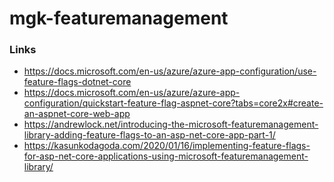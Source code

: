 # mgk-featuremanagement

### Links
- https://docs.microsoft.com/en-us/azure/azure-app-configuration/use-feature-flags-dotnet-core
- https://docs.microsoft.com/en-us/azure/azure-app-configuration/quickstart-feature-flag-aspnet-core?tabs=core2x#create-an-aspnet-core-web-app
- https://andrewlock.net/introducing-the-microsoft-featuremanagement-library-adding-feature-flags-to-an-asp-net-core-app-part-1/
- https://kasunkodagoda.com/2020/01/16/implementing-feature-flags-for-asp-net-core-applications-using-microsoft-featuremanagement-library/
